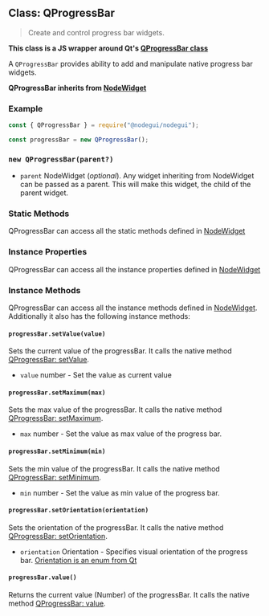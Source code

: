 ## Class: QProgressBar

> Create and control progress bar widgets.

**This class is a JS wrapper around Qt's [QProgressBar class](https://doc.qt.io/qt-5/qprogressbar.html)**

A `QProgressBar` provides ability to add and manipulate native progress bar widgets.

**QProgressBar inherits from [NodeWidget](api/NodeWidget.md)**

### Example

```javascript
const { QProgressBar } = require("@nodegui/nodegui");

const progressBar = new QProgressBar();
```

### `new QProgressBar(parent?)`

- `parent` NodeWidget (_optional_). Any widget inheriting from NodeWidget can be passed as a parent. This will make this widget, the child of the parent widget.

### Static Methods

QProgressBar can access all the static methods defined in [NodeWidget](api/NodeWidget.md)

### Instance Properties

QProgressBar can access all the instance properties defined in [NodeWidget](api/NodeWidget.md)

### Instance Methods

QProgressBar can access all the instance methods defined in [NodeWidget](api/NodeWidget.md). Additionally it also has the following instance methods:

#### `progressBar.setValue(value)`

Sets the current value of the progressBar. It calls the native method [QProgressBar: setValue](https://doc.qt.io/qt-5/qprogressbar.html#value-prop).

- `value` number - Set the value as current value

#### `progressBar.setMaximum(max)`

Sets the max value of the progressBar. It calls the native method [QProgressBar: setMaximum](https://doc.qt.io/qt-5/qprogressbar.html#maximum-prop).

- `max` number - Set the value as max value of the progress bar.

#### `progressBar.setMinimum(min)`

Sets the min value of the progressBar. It calls the native method [QProgressBar: setMinimum](https://doc.qt.io/qt-5/qprogressbar.html#minimum-prop).

- `min` number - Set the value as min value of the progress bar.

#### `progressBar.setOrientation(orientation)`

Sets the orientation of the progressBar. It calls the native method [QProgressBar: setOrientation](https://doc.qt.io/qt-5/qprogressbar.html#orientation-prop).

- `orientation` Orientation - Specifies visual orientation of the progress bar. [Orientation is an enum from Qt](api/QtEnums.md)

#### `progressBar.value()`

Returns the current value (Number) of the progressBar. It calls the native method [QProgressBar: value](https://doc.qt.io/qt-5/qprogressbar.html#value-prop).
